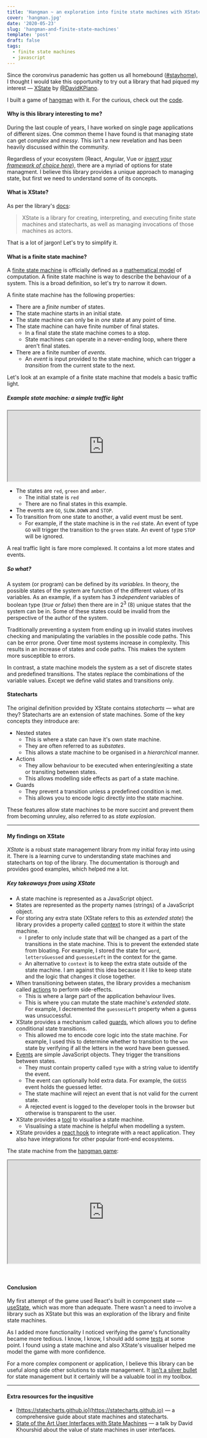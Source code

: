 ```yaml
---
title: 'Hangman ~ an exploration into finite state machines with XState'
cover: 'hangman.jpg'
date: '2020-05-23'
slug: 'hangman-and-finite-state-machines'
template: 'post'
draft: false
tags:
  - finite state machines
  - javascript
---
```


Since the coronvirus panademic has gotten us all homebound ([#stayhome](https://twitter.com/hashtag/stayhome)), I thought I would take this opportunity to try out a library that had piqued my interest &mdash; [XState](https://xstate.js.org/docs/) by [@DavidKPiano](https://twitter.com/DavidKPiano).

I built a game of [hangman](/hangman) with it. For the curious, check out the [code](https://github.com/prabuw/prabuw.com/blob/master/src/pages/hangman.jsx).

#### Why is this library interesting to me?

During the last couple of years, I have worked on single page applications of different sizes. One common theme I have found is that managing state can get _complex_ and _messy_. This isn't a new revelation and has been heavily discussed within the community.

Regardless of your ecosystem (React, Angular, Vue or <u>_insert your framework of choice here_</u>), there are a myriad of options for state managment. I believe this library provides a unique approach to managing state, but first we need to understand some of its concepts.

#### What is XState?

As per the library's [docs](https://xstate.js.org/docs/about/concepts.html):

> XState is a library for creating, interpreting, and executing finite state machines and statecharts, as well as managing invocations of those machines as actors.

That is a lot of jargon! Let's try to simplify it.

#### What is a finite state machine?

A [finite state machine](https://en.wikipedia.org/wiki/Finite-state_machine) is officially defined as a [mathematical model](https://en.wikipedia.org/wiki/Finite-state_machine#Mathematical_model) of computation. A finite state machine is way to describe the behaviour of a system. This is a broad definition, so let's try to narrow it down.

A finite state machine has the following properties:

- There are a _finite_ number of states.
- The state machine starts in an initial state.
- The state machine can only be in _one_ state at any point of time.
- The state machine can have finite number of final states.
    - In a final state the state machine comes to a stop.
    - State machines can operate in a never-ending loop, where there aren't final states.
- There are a finite number of _events_.
    - An _event_ is input provided to the state machine, which can trigger a _transition_ from the current state to the next.

Let's look at an example of a finite state machine that models a basic traffic light.

##### Example state machine: a simple traffic light

<iframe style="width:100%;height:185px" src="https://xstate.js.org/viz/?gist=752e51f243104c7a6ac4bde3b0d45eeb&embed=1"></iframe>

- The states are `red`, `green` and `amber`.
    - The initial state is `red`
    - There are no final states in this example.
- The events are `GO`, `SLOW.DOWN` and `STOP`.
- To transition from one state to another, a valid event must be sent.
    - For example, if the state machine is in the `red` state. An event of type `GO` will trigger the transition to the `green` state. An event of type `STOP` will be ignored.

A real traffic light is fare more complexed. It contains a lot more states and events.

##### So what?

A system (or program) can be defined by its _variables_. In theory, the possible states of the system are function of the different values of its variables. As an example, if a system has 3 _independent_ variables of boolean type (_true_ or _false_) then there are in 2<sup>3</sup> (8) unique states that the system can be in. Some of these states could be invalid from the perspective of the author of the system.

Traditionally preventing a system from ending up in invalid states involves checking and manipulating the variables in the possible code paths. This can be error prone.
Over time most systems increase in complexity. This results in an increase of states and code paths. This makes the system more susceptible to errors.

In contrast, a state machine models the system as a set of discrete states and predefined transitions. The states replace the combinations of the variable values. Except we define valid states and transitions only.

#### Statecharts

The original definition provided by XState contains _statecharts_ &mdash; what are they?
Statecharts are an extension of state machines. Some of the key concepts they introduce are:

- Nested states
  - This is where a state can have it's own state machine.
  - They are often referred to as _substates_.
  - This allows a state machine to be organised in a _hierarchical_ manner.
- Actions
  - They allow behaviour to be executed when entering/exiting a state or transiting between states.
  - This allows modelling side effects as part of a state machine.
- Guards
  - They prevent a transition unless a predefined condition is met.
  - This allows you to encode logic directly into the state machine.

These features allow state machines to be more succint and prevent them from becoming unruley, also referred to as _state explosion_.

---

#### My findings on XState

_XState_ is a robust state management library from my initial foray into using it. There is a learning curve to understanding state machines and statecharts on top of the library. The documentation is thorough and provides good examples, which helped me a lot.

##### Key takeaways from using XState

- A state machine is represented as a JavaScript object.
- States are represented as the property names (strings) of a JavaScript object.
- For storing any extra state (XState refers to this as _extended state_) the library provides a property called [context](https://xstate.js.org/docs/guides/context.html) to store it within the state machine.
    - I prefer to only include state that will be changed as a part of the transitions in the state machine. This is to prevent the extended state from bloating. For example, I stored the state for `word`, `lettersGuessed` and `guessesLeft` in the context for the game.
    - An alternative to `context` is to keep the extra state outside of the state machine. I am against this idea because it I like to keep state and the logic that changes it close together.
- When transitioning between states, the library provides a mechanism called [actions](https://xstate.js.org/docs/guides/actions.html) to perform side-effects.
    - This is where a large part of the application behaviour lives.
    - This is where you can mutate the state machine's _extended state_. For example, I decremented the `guessesLeft` property when a guess was unsuccessful.
- XState provides a mechanism called [guards](https://xstate.js.org/docs/guides/guards.html), which allows you to define conditional state transitions.
    - This allowed me to encode core logic into the state machine. For example, I used this to determine whether to transition to the `won` state by verifying if all the letters in the word have been guessed.
- [Events](https://xstate.js.org/docs/guides/events.html) are simple JavaScript objects. They trigger the transitions between states.
    - They must contain property called `type` with a string value to identify the event.
    - The event can optionally hold extra data. For example, the `GUESS` event holds the guessed letter.
    - The state machine will reject an event that is not valid for the current state.
    - A rejected event is logged to the developer tools in the browser but otherwise is transparent to the user.
- XState provides a [tool](https://xstate.js.org/viz) to visualise a state machine.
    - Visualising a state machine is helpful when modelling a system.
- XState provides a [react hook](https://xstate.js.org/docs/recipes/react.html#hooks) to integrate with a react application. They also have integrations for other popular front-end ecosystems.

The state machine from the [hangman game](/hangman):

<iframe style="width:100%;height:270px;margin-bottom:2rem" src="https://xstate.js.org/viz/?gist=051656ac573ac527b7b48f53e1883d40&embed=1"></iframe>

#### Conclusion

My first attempt of the game used React's built in component state &mdash; [useState](https://reactjs.org/docs/hooks-state.html), which was more than adequate. There wasn't a need to involve a library such as XState but this was an exploration of the library and finite state machines.

As I added more functionality I noticed verifying the game's functionality became more tedious. I know, I know, I should add some [tests](https://kentcdodds.com/blog/write-tests) at some point. I found using a state machine and also XState's visualiser helped me model the game with more confidence.

For a more complex component or application, I believe this library can be useful along side other solutions to state management. It [isn't a silver bullet](http://worrydream.com/refs/Brooks-NoSilverBullet.pdf) for state management but it certainly will be a valuable tool in my toolbox.

---

#### Extra resources for the inqusitive

- [https://statecharts.github.io](https://statecharts.github.io) &mdash; a comprehensive guide about state machines and statecharts.
- [State of the Art User Interfaces with State Machines](https://www.youtube.com/watch?v=Ras7QG9kxUk) &mdash; a talk by David Khourshid about the value of state machines in user interfaces.

